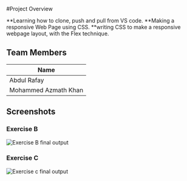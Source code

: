 #Project Overview

**Learning how to clone, push and pull from VS code.
**Making a responsive Web Page using CSS.
**writing CSS to make a responsive webpage layout, with the Flex technique.

## Team Members
|         Name           |
|------------------------|
| Abdul Rafay            |
| Mohammed Azmath Khan   | 
## Screenshots
### Exercise B
![Exercise B final output](./ExcerciseB.gif)
### Exercise C
![Exercise c final output](./ExerciseC.gif)